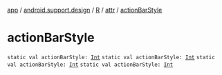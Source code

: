 [app](../../../index.md) / [android.support.design](../../index.md) / [R](../index.md) / [attr](index.md) / [actionBarStyle](.)

# actionBarStyle

`static val actionBarStyle: `[`Int`](https://kotlinlang.org/api/latest/jvm/stdlib/kotlin/-int/index.html)
`static val actionBarStyle: `[`Int`](https://kotlinlang.org/api/latest/jvm/stdlib/kotlin/-int/index.html)
`static val actionBarStyle: `[`Int`](https://kotlinlang.org/api/latest/jvm/stdlib/kotlin/-int/index.html)
`static val actionBarStyle: `[`Int`](https://kotlinlang.org/api/latest/jvm/stdlib/kotlin/-int/index.html)